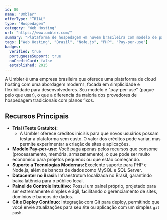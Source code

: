 ```yaml
---
id: 80
name: "Umbler"
offerType: "TRIAL"
type: "Hospedagem"
category: "Web Hosting"
url: "https://www.umbler.com/"
summary: "Plataforma de hospedagem em nuvem brasileira com modelo de pagamento por uso e foco em desenvolvedores."
tags: ["Web Hosting", "Brasil", "Node.js", "PHP", "Pay-per-use"]
badges:
  verified: true
  portugueseSupport: true
  noCreditCard: false
  established: 2015
---
```


A Umbler é uma empresa brasileira que oferece uma plataforma de cloud hosting com uma abordagem moderna, focada em simplicidade e flexibilidade para desenvolvedores. Seu modelo é "pay-per-use" (pague pelo que usar), o que a diferencia da maioria dos provedores de hospedagem tradicionais com planos fixos.

## Recursos Principais

- **Trial (Teste Gratuito):**
  - A Umbler oferece créditos iniciais para que novos usuários possam testar a plataforma sem custo. O valor dos créditos pode variar, mas permite experimentar a criação de sites e aplicações.
- **Modelo Pay-per-use:** Você paga apenas pelos recursos que consome (processamento, memória, armazenamento), o que pode ser muito econômico para projetos pequenos ou que estão começando.
- **Suporte a Tecnologias Modernas:** Excelente suporte para PHP e Node.js, além de bancos de dados como MySQL e SQL Server.
- **Datacenter no Brasil:** Infraestrutura localizada no Brasil, garantindo baixa latência para o público local.
- **Painel de Controle Intuitivo:** Possui um painel próprio, projetado para ser extremamente simples e ágil, facilitando o gerenciamento de sites, domínios e bancos de dados.
- **Git e Deploy Contínuo:** Integração com Git para deploy, permitindo que você envie atualizações para seu site ou aplicação com um simples `git push`.
